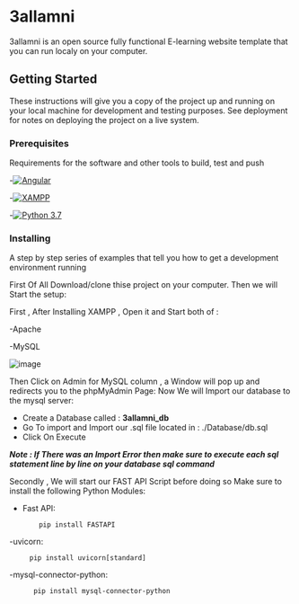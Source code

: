 # 3allamni
3allamni is an open source  fully functional E-learning website template that you can run localy on your computer.
## Getting Started
These instructions will give you a copy of the project up and running on
your local machine for development and testing purposes. See deployment
for notes on deploying the project on a live system.
### Prerequisites
Requirements for the software and other tools to build, test and push 



-[![Angular](https://cdn.iconscout.com/icon/free/png-32/angular-2752246-2285063.png)][1]

-[![XAMPP](https://cdn.icon-icons.com/icons2/1381/PNG/32/xampp_94513.png)][2]

-[![Python 3.7](https://icons.iconarchive.com/icons/papirus-team/papirus-apps/32/python-icon.png)][3]


### Installing
A step by step series of examples that tell you how to get a development
environment running

First Of All Download/clone thise project on your computer.
Then we will Start the setup:

First  , After Installing XAMPP  , Open it and Start both of :

  -Apache
  
  -MySQL
  
  ![image](https://user-images.githubusercontent.com/78027050/117541826-071c5b00-b016-11eb-837c-2d97af2d4ba5.png)
  
Then Click on Admin for MySQL column  , a Window will pop up and redirects you to the phpMyAdmin Page:
Now We will Import our database to the mysql server:

- Create a Database called : **3allamni_db**
- Go To import and Import our .sql file located in : ./Database/db.sql
- Click On Execute

***Note : If There was an Import Error then make sure to execute each sql statement line by line on your database sql command***


Secondly  , We will start our FAST API Script before doing so Make sure to install the following Python Modules:
- Fast API:
          
          pip install FASTAPI
          
-uvicorn:
         
         pip install uvicorn[standard]

-mysql-connector-python:
          
          pip install mysql-connector-python





[1]: https://angular.io/
[2]: http://apachefriends.org/
[3]:https://www.python.org/downloads/release/python-370/
